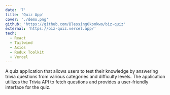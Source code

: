 ```yaml
---
date: '7'
title: 'Quiz App'
cover: './demo.png'
github: 'https://github.com/BlessingOkonkwo/biz-quiz'
external: 'https://biz-quiz.vercel.app/'
tech:
  - React
  - Tailwind
  - Axios
  - Redux Toolkit
  - Vercel
---
```


A quiz application that allows users to test their knowledge by answering trivia questions from various categories and difficulty levels. The application utilizes the Trivia API to fetch questions and provides a user-friendly interface for the quiz.
